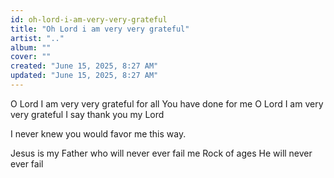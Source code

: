 ```yaml
---
id: oh-lord-i-am-very-very-grateful
title: "Oh Lord i am very very grateful"
artist: ".."
album: ""
cover: ""
created: "June 15, 2025, 8:27 AM"
updated: "June 15, 2025, 8:27 AM"
---
```


O Lord I am very very grateful
for all You have done for me
O Lord I am very very grateful
I say thank you my Lord

I never knew you would favor me this way.

Jesus is my Father who will never ever fail me
Rock of ages
He will never ever fail